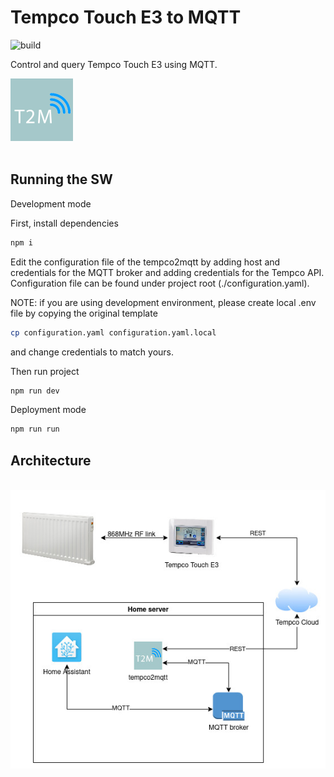 # Tempco Touch E3 to MQTT

![build](https://github.com/komppa/tempco2mqtt/actions/workflows/build.yaml/badge.svg)

Control and query Tempco Touch E3 using MQTT.
<div>
    <img width="100" height="100" src="images/logo.jpg">
</div>
<br />



## Running the SW



Development mode

First, install dependencies
```bash
npm i
```

Edit the configuration file of the tempco2mqtt by adding host and credentials for the MQTT broker and adding credentials for the Tempco API.
Configuration file can be found under project root (./configuration.yaml).

NOTE: if you are using development environment, please create local .env file by copying the original template
```bash
cp configuration.yaml configuration.yaml.local
```
and change credentials to match yours.

Then run project
```bash
npm run dev
```

Deployment mode

```bash
npm run run
```

## Architecture

<br />
<div>
    <img width="600" src="images/tempco2mqtt_arch.jpg">
</div>
<br />